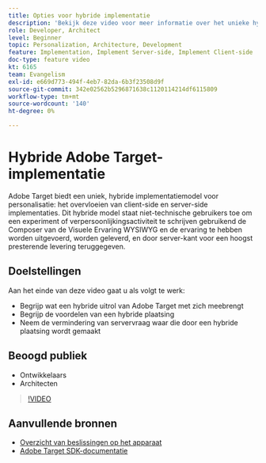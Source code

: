 ```yaml
---
title: Opties voor hybride implementatie
description: 'Bekijk deze video voor meer informatie over het unieke hybride implementatiemodel van Adobe Target voor personalisatie: het overvloeien van client-side en server-side implementaties.'
role: Developer, Architect
level: Beginner
topic: Personalization, Architecture, Development
feature: Implementation, Implement Server-side, Implement Client-side
doc-type: feature video
kt: 6165
team: Evangelism
exl-id: e669d773-494f-4eb7-82da-6b3f23508d9f
source-git-commit: 342e02562b5296871638c1120114214df6115809
workflow-type: tm+mt
source-wordcount: '140'
ht-degree: 0%

---
```


# Hybride Adobe Target-implementatie

Adobe Target biedt een uniek, hybride implementatiemodel voor personalisatie: het overvloeien van client-side en server-side implementaties. Dit hybride model staat niet-technische gebruikers toe om een experiment of verpersoonlijkingsactiviteit te schrijven gebruikend de Composer van de Visuele Ervaring WYSIWYG en de ervaring te hebben worden uitgevoerd, worden geleverd, en door server-kant voor een hoogst presterende levering teruggegeven. 

## Doelstellingen

Aan het einde van deze video gaat u als volgt te werk:

* Begrijp wat een hybride uitrol van Adobe Target met zich meebrengt
* Begrijp de voordelen van een hybride plaatsing
* Neem de vermindering van servervraag waar die door een hybride plaatsing wordt gemaakt

## Beoogd publiek

* Ontwikkelaars
* Architecten

>[!VIDEO](https://video.tv.adobe.com/v/41698/?quality=12)

## Aanvullende bronnen

* [Overzicht van beslissingen op het apparaat](https://experienceleague.adobe.com/docs/target-learn/tutorials/implementation/on-device-decisioning-overview.html?lang=en#implementation)
* [Adobe Target SDK-documentatie](https://adobetarget-sdks.gitbook.io/docs/on-device-decisioning/introduction-to-on-device-decisioning)
